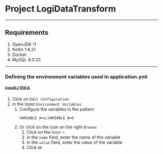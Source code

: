 # Project LogiDataTransform 

---

## Requirements
1. OpenJDK 11
2. Kotlin 1.6.21
3. Docker
4. MySQL 8.0.33

---
### Defining the environment variables used in application.yml

#### IntelliJ IDEA
1. Click on `Edit Configuration`
2. In the input `Environment Variables`
    1. Configure the variables in the pattern
        ```
        VARIABLE_A=a;VARIABLE_B=b
        ```
    2. Or click on the icon on the right `Browse`
        1. Click on the icon: `+`
        2. In the `name` field, enter the name of the variable
        3. In the `value` field, enter the value of the variable
        4. Click `OK`
